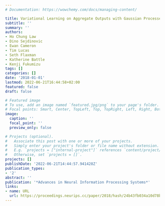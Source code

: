 ```yaml
---
# Documentation: https://wowchemy.com/docs/managing-content/

title: Variational Learning on Aggregate Outputs with Gaussian Processes
subtitle: ''
summary: ''
authors:
- Ho Chung Law
- Dino Sejdinovic
- Ewan Cameron
- Tim Lucas
- Seth Flaxman
- Katherine Battle
- Kenji Fukumizu
tags: []
categories: []
date: '2018-01-01'
lastmod: 2022-06-21T16:44:58+02:00
featured: false
draft: false

# Featured image
# To use, add an image named `featured.jpg/png` to your page's folder.
# Focal points: Smart, Center, TopLeft, Top, TopRight, Left, Right, BottomLeft, Bottom, BottomRight.
image:
  caption: ''
  focal_point: ''
  preview_only: false

# Projects (optional).
#   Associate this post with one or more of your projects.
#   Simply enter your project's folder or file name without extension.
#   E.g. `projects = ["internal-project"]` references `content/project/deep-learning/index.md`.
#   Otherwise, set `projects = []`.
projects: []
publishDate: '2022-06-21T14:44:57.941428Z'
publication_types:
- '2'
abstract: ''
publication: '*Advances in Neural Information Processing Systems*'
links:
- name: URL
  url: https://proceedings.neurips.cc/paper/2018/hash/24b43fb034a10d78bec71274033b4096-Abstract.html
---
```

